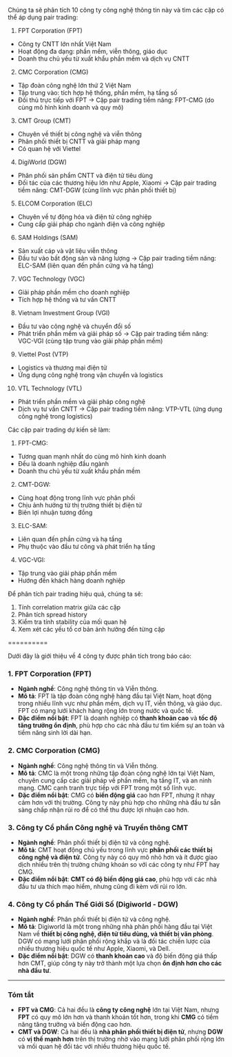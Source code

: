 Chúng ta sẽ phân tích 10 công ty công nghệ thông tin này và tìm các cặp có thể áp dụng pair trading:

1. FPT Corporation (FPT)
- Công ty CNTT lớn nhất Việt Nam
- Hoạt động đa dạng: phần mềm, viễn thông, giáo dục
- Doanh thu chủ yếu từ xuất khẩu phần mềm và dịch vụ CNTT

2. CMC Corporation (CMG)
- Tập đoàn công nghệ lớn thứ 2 Việt Nam
- Tập trung vào: tích hợp hệ thống, phần mềm, hạ tầng số
- Đối thủ trực tiếp với FPT
→ Cặp pair trading tiềm năng: FPT-CMG (do cùng mô hình kinh doanh và quy mô)

3. CMT Group (CMT)
- Chuyên về thiết bị công nghệ và viễn thông
- Phân phối thiết bị CNTT và giải pháp mạng
- Có quan hệ với Viettel

4. DigiWorld (DGW)
- Phân phối sản phẩm CNTT và điện tử tiêu dùng
- Đối tác của các thương hiệu lớn như Apple, Xiaomi
→ Cặp pair trading tiềm năng: CMT-DGW (cùng lĩnh vực phân phối thiết bị)

5. ELCOM Corporation (ELC)
- Chuyên về tự động hóa và điện tử công nghiệp
- Cung cấp giải pháp cho ngành điện và công nghiệp

6. SAM Holdings (SAM)
- Sản xuất cáp và vật liệu viễn thông
- Đầu tư vào bất động sản và năng lượng
→ Cặp pair trading tiềm năng: ELC-SAM (liên quan đến phần cứng và hạ tầng)

7. VGC Technology (VGC)
- Giải pháp phần mềm cho doanh nghiệp
- Tích hợp hệ thống và tư vấn CNTT

8. Vietnam Investment Group (VGI)
- Đầu tư vào công nghệ và chuyển đổi số
- Phát triển phần mềm và giải pháp số
→ Cặp pair trading tiềm năng: VGC-VGI (cùng tập trung vào giải pháp phần mềm)

9. Viettel Post (VTP)
- Logistics và thương mại điện tử
- Ứng dụng công nghệ trong vận chuyển và logistics

10. VTL Technology (VTL)
- Phát triển phần mềm và giải pháp công nghệ
- Dịch vụ tư vấn CNTT
→ Cặp pair trading tiềm năng: VTP-VTL (ứng dụng công nghệ trong logistics)

Các cặp pair trading dự kiến sẽ làm: 

1. FPT-CMG: 
- Tương quan mạnh nhất do cùng mô hình kinh doanh
- Đều là doanh nghiệp đầu ngành
- Doanh thu chủ yếu từ xuất khẩu phần mềm

2. CMT-DGW:
- Cùng hoạt động trong lĩnh vực phân phối
- Chịu ảnh hưởng từ thị trường thiết bị điện tử
- Biên lợi nhuận tương đồng

3. ELC-SAM:
- Liên quan đến phần cứng và hạ tầng
- Phụ thuộc vào đầu tư công và phát triển hạ tầng

4. VGC-VGI:
- Tập trung vào giải pháp phần mềm
- Hướng đến khách hàng doanh nghiệp

Để phân tích pair trading hiệu quả, chúng ta sẽ:
1. Tính correlation matrix giữa các cặp
2. Phân tích spread history
3. Kiểm tra tính stability của mối quan hệ
4. Xem xét các yếu tố cơ bản ảnh hưởng đến từng cặp



==========

Dưới đây là giới thiệu về 4 công ty được phân tích trong báo cáo:

### 1. **FPT Corporation (FPT)**
   - **Ngành nghề**: Công nghệ thông tin và Viễn thông.
   - **Mô tả**: FPT là tập đoàn công nghệ hàng đầu tại Việt Nam, hoạt động trong nhiều lĩnh vực như phần mềm, dịch vụ IT, viễn thông, và giáo dục. FPT có mạng lưới khách hàng rộng lớn trong nước và quốc tế.
   - **Đặc điểm nổi bật**: FPT là doanh nghiệp có **thanh khoản cao** và **tốc độ tăng trưởng ổn định**, phù hợp cho các nhà đầu tư tìm kiếm sự an toàn và tiềm năng sinh lời dài hạn.

### 2. **CMC Corporation (CMG)**
   - **Ngành nghề**: Công nghệ thông tin và Viễn thông.
   - **Mô tả**: CMC là một trong những tập đoàn công nghệ lớn tại Việt Nam, chuyên cung cấp các giải pháp về phần mềm, hạ tầng IT, và an ninh mạng. CMC cạnh tranh trực tiếp với FPT trong một số lĩnh vực.
   - **Đặc điểm nổi bật**: CMG có **biến động giá** cao hơn FPT, nhưng ít nhạy cảm hơn với thị trường. Công ty này phù hợp cho những nhà đầu tư sẵn sàng chấp nhận rủi ro để có thể thu được lợi nhuận cao hơn.

### 3. **Công ty Cổ phần Công nghệ và Truyền thông CMT**
   - **Ngành nghề**: Phân phối thiết bị điện tử và công nghệ.
   - **Mô tả**: CMT hoạt động chủ yếu trong lĩnh vực **phân phối các thiết bị công nghệ và điện tử**. Công ty này có quy mô nhỏ hơn và ít được giao dịch nhiều trên thị trường chứng khoán so với các công ty như FPT hay CMG.
   - **Đặc điểm nổi bật**: **CMT có độ biến động giá cao**, phù hợp với các nhà đầu tư ưa thích mạo hiểm, nhưng cũng đi kèm với rủi ro lớn.

### 4. **Công ty Cổ phần Thế Giới Số (Digiworld - DGW)**
   - **Ngành nghề**: Phân phối thiết bị điện tử và công nghệ.
   - **Mô tả**: Digiworld là một trong những nhà phân phối hàng đầu tại Việt Nam về **thiết bị công nghệ, điện tử tiêu dùng, và thiết bị văn phòng**. DGW có mạng lưới phân phối rộng khắp và là đối tác chiến lược của nhiều thương hiệu quốc tế như Apple, Xiaomi, và Dell.
   - **Đặc điểm nổi bật**: DGW có **thanh khoản cao** và độ biến động giá thấp hơn CMT, giúp công ty này trở thành một lựa chọn **ổn định hơn cho các nhà đầu tư**.

---

### **Tóm tắt**
- **FPT và CMG**: Cả hai đều là **công ty công nghệ** lớn tại Việt Nam, nhưng **FPT** có quy mô lớn hơn và thanh khoản tốt hơn, trong khi **CMG** có tiềm năng tăng trưởng và biến động cao hơn.
- **CMT và DGW**: Cả hai đều là **nhà phân phối thiết bị điện tử**, nhưng **DGW** có **vị thế mạnh hơn** trên thị trường nhờ vào mạng lưới phân phối rộng lớn và mối quan hệ đối tác với nhiều thương hiệu quốc tế.
